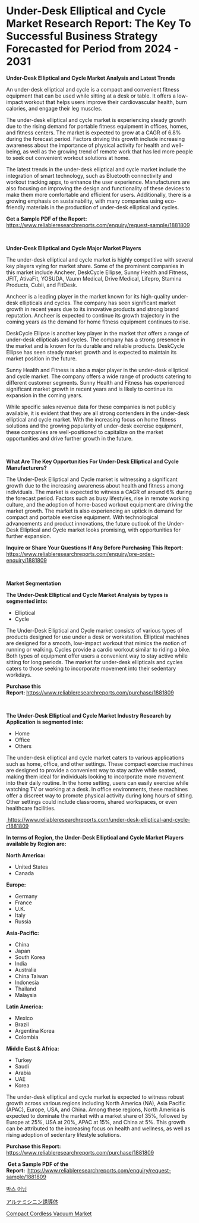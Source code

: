 <p><h1>Under-Desk Elliptical and Cycle Market Research Report: The Key To Successful Business Strategy Forecasted for Period from 2024 - 2031</h1></p><p><strong>Under-Desk Elliptical and Cycle Market Analysis and Latest Trends</strong></p>
<p><p>An under-desk elliptical and cycle is a compact and convenient fitness equipment that can be used while sitting at a desk or table. It offers a low-impact workout that helps users improve their cardiovascular health, burn calories, and engage their leg muscles.</p><p>The under-desk elliptical and cycle market is experiencing steady growth due to the rising demand for portable fitness equipment in offices, homes, and fitness centers. The market is expected to grow at a CAGR of 6.8% during the forecast period. Factors driving this growth include increasing awareness about the importance of physical activity for health and well-being, as well as the growing trend of remote work that has led more people to seek out convenient workout solutions at home.</p><p>The latest trends in the under-desk elliptical and cycle market include the integration of smart technology, such as Bluetooth connectivity and workout tracking apps, to enhance the user experience. Manufacturers are also focusing on improving the design and functionality of these devices to make them more comfortable and efficient for users. Additionally, there is a growing emphasis on sustainability, with many companies using eco-friendly materials in the production of under-desk elliptical and cycles.</p></p>
<p><strong>Get a Sample PDF of the Report:&nbsp;</strong> <a href="https://www.reliableresearchreports.com/enquiry/request-sample/1881809">https://www.reliableresearchreports.com/enquiry/request-sample/1881809</a></p>
<p>&nbsp;</p>
<p><strong>Under-Desk Elliptical and Cycle Major Market Players</strong></p>
<p><p>The under-desk elliptical and cycle market is highly competitive with several key players vying for market share. Some of the prominent companies in this market include Ancheer, DeskCycle Ellipse, Sunny Health and Fitness, JFIT, AtivaFit, YOSUDA, Vaunn Medical, Drive Medical, Lifepro, Stamina Products, Cubii, and FitDesk.</p><p>Ancheer is a leading player in the market known for its high-quality under-desk ellipticals and cycles. The company has seen significant market growth in recent years due to its innovative products and strong brand reputation. Ancheer is expected to continue its growth trajectory in the coming years as the demand for home fitness equipment continues to rise.</p><p>DeskCycle Ellipse is another key player in the market that offers a range of under-desk ellipticals and cycles. The company has a strong presence in the market and is known for its durable and reliable products. DeskCycle Ellipse has seen steady market growth and is expected to maintain its market position in the future.</p><p>Sunny Health and Fitness is also a major player in the under-desk elliptical and cycle market. The company offers a wide range of products catering to different customer segments. Sunny Health and Fitness has experienced significant market growth in recent years and is likely to continue its expansion in the coming years.</p><p>While specific sales revenue data for these companies is not publicly available, it is evident that they are all strong contenders in the under-desk elliptical and cycle market. With the increasing focus on home fitness solutions and the growing popularity of under-desk exercise equipment, these companies are well-positioned to capitalize on the market opportunities and drive further growth in the future.</p></p>
<p>&nbsp;</p>
<p><strong>What Are The Key Opportunities For Under-Desk Elliptical and Cycle Manufacturers?</strong></p>
<p><p>The Under-Desk Elliptical and Cycle market is witnessing a significant growth due to the increasing awareness about health and fitness among individuals. The market is expected to witness a CAGR of around 6% during the forecast period. Factors such as busy lifestyles, rise in remote working culture, and the adoption of home-based workout equipment are driving the market growth. The market is also experiencing an uptick in demand for compact and portable exercise equipment. With technological advancements and product innovations, the future outlook of the Under-Desk Elliptical and Cycle market looks promising, with opportunities for further expansion.</p></p>
<p><strong>Inquire or Share Your Questions If Any Before Purchasing This Report:</strong> <a href="https://www.reliableresearchreports.com/enquiry/pre-order-enquiry/1881809">https://www.reliableresearchreports.com/enquiry/pre-order-enquiry/1881809</a></p>
<p>&nbsp;</p>
<p><strong>Market Segmentation</strong></p>
<p><strong>The Under-Desk Elliptical and Cycle Market Analysis by types is segmented into:</strong></p>
<p><ul><li>Elliptical</li><li>Cycle</li></ul></p>
<p><p>The Under-Desk Elliptical and Cycle market consists of various types of products designed for use under a desk or workstation. Elliptical machines are designed for a smooth, low-impact workout that mimics the motion of running or walking. Cycles provide a cardio workout similar to riding a bike. Both types of equipment offer users a convenient way to stay active while sitting for long periods. The market for under-desk ellipticals and cycles caters to those seeking to incorporate movement into their sedentary workdays.</p></p>
<p><strong>Purchase this Report:&nbsp;</strong><a href="https://www.reliableresearchreports.com/purchase/1881809">https://www.reliableresearchreports.com/purchase/1881809</a></p>
<p>&nbsp;</p>
<p><strong>The Under-Desk Elliptical and Cycle Market Industry Research by Application is segmented into:</strong></p>
<p><ul><li>Home</li><li>Office</li><li>Others</li></ul></p>
<p><p>The under-desk elliptical and cycle market caters to various applications such as home, office, and other settings. These compact exercise machines are designed to provide a convenient way to stay active while seated, making them ideal for individuals looking to incorporate more movement into their daily routine. In the home setting, users can easily exercise while watching TV or working at a desk. In office environments, these machines offer a discreet way to promote physical activity during long hours of sitting. Other settings could include classrooms, shared workspaces, or even healthcare facilities.</p></p>
<p><a href="https://www.reliableresearchreports.com/under-desk-elliptical-and-cycle-r1881809">&nbsp;https://www.reliableresearchreports.com/under-desk-elliptical-and-cycle-r1881809</a></p>
<p><strong>In terms of Region, the Under-Desk Elliptical and Cycle Market Players available by Region are:</strong></p>
<p>
    <p> <strong> North America: </strong>
        <ul>
            <li>United States</li>
            <li>Canada</li>
        </ul>
        </p> 
    <p> <strong> Europe: </strong>
        <ul>
            <li>Germany</li>
            <li>France</li>
            <li>U.K.</li>
            <li>Italy</li>
            <li>Russia</li>
        </ul>
        </p> 
    <p> <strong> Asia-Pacific: </strong>
        <ul>
            <li>China</li>
            <li>Japan</li>
            <li>South Korea</li>
            <li>India</li>
            <li>Australia</li>
            <li>China Taiwan</li>
            <li>Indonesia</li>
            <li>Thailand</li>
            <li>Malaysia</li>
        </ul>
        </p> 
    <p> <strong> Latin America: </strong>
        <ul>
            <li>Mexico</li>
            <li>Brazil</li>
            <li>Argentina Korea</li>
            <li>Colombia</li>
        </ul>
        </p> 
    <p> <strong> Middle East & Africa: </strong>
        <ul>
            <li>Turkey</li>
            <li>Saudi</li>
            <li>Arabia</li>
            <li>UAE</li>
            <li>Korea</li>
        </ul>
    </p>
    </p>
<p><p>The under-desk elliptical and cycle market is expected to witness robust growth across various regions including North America (NA), Asia Pacific (APAC), Europe, USA, and China. Among these regions, North America is expected to dominate the market with a market share of 35%, followed by Europe at 25%, USA at 20%, APAC at 15%, and China at 5%. This growth can be attributed to the increasing focus on health and wellness, as well as rising adoption of sedentary lifestyle solutions.</p></p>
<p><strong>Purchase this Report: </strong><a href="https://www.reliableresearchreports.com/purchase/1881809">https://www.reliableresearchreports.com/purchase/1881809</a></p>
<p>&nbsp;<strong>Get a Sample PDF of the Report:&nbsp;&nbsp;</strong><a href="https://www.reliableresearchreports.com/enquiry/request-sample/1881809">https://www.reliableresearchreports.com/enquiry/request-sample/1881809</a></p>
<p><strong></strong></p>
<p><p><a href="https://github.com/berlianaparadilla48/Market-Research-Report-List-2/blob/main/433450340727.md">박스 어닝</a></p><p><a href="https://github.com/ihabdkwlxs948/Market-Research-Report-List-3/blob/main/153256331195.md">アルテミシニン誘導体</a></p><p><a href="https://github.com/Christopherorp895/Market-Research-Report-List-1/blob/main/compact-cordless-vacuum-market.md">Compact Cordless Vacuum Market</a></p></p>